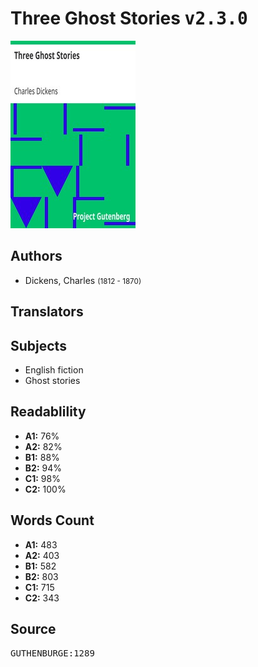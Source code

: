 # Three Ghost Stories <kbd>v2.3.0</kbd>

![](./cover.medium.jpg "")

## Authors


 - Dickens, Charles <small>(1812 - 1870)</small>

## Translators



## Subjects


 - English fiction
 - Ghost stories

## Readablility


 - **A1:** 76%
 - **A2:** 82%
 - **B1:** 88%
 - **B2:** 94%
 - **C1:** 98%
 - **C2:** 100%

## Words Count


 - **A1:** 483
 - **A2:** 403
 - **B1:** 582
 - **B2:** 803
 - **C1:** 715
 - **C2:** 343

## Source


<kbd>GUTHENBURGE:1289</kbd>
